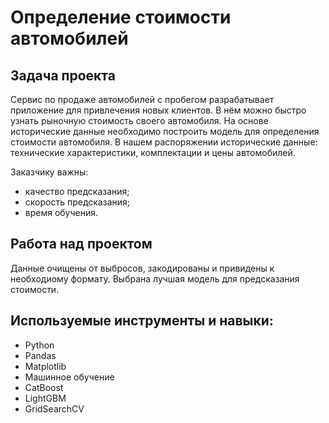 # Определение стоимости автомобилей

## Задача проекта 

Сервис по продаже автомобилей с пробегом  разрабатывает приложение для привлечения новых клиентов. В нём можно быстро узнать рыночную стоимость своего автомобиля. На основе исторические данные необходимо построить модель для определения стоимости автомобиля. В нашем распоряжении исторические данные: технические характеристики, комплектации и цены автомобилей.

Заказчику важны:

- качество предсказания;
- скорость предсказания;
- время обучения.

## Работа над проектом

Данные очищены от выбросов, закодированы и привидены к необходиому формату. Выбрана лучшая модель для предсказания стоимости.

## Используемые инструменты и навыки:
- Python
- Pandas
- Matplotlib
- Машинное обучение
- CatBoost
- LightGBM
- GridSearchCV

